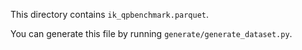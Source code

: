 This directory contains `ik_qpbenchmark.parquet`.

You can generate this file by running `generate/generate_dataset.py`.

